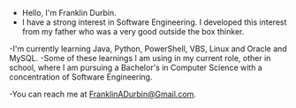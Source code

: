- Hello, I'm Franklin Durbin.
- I have a strong interest in Software Engineering. I developed this interest from my father who was a very good outside the box thinker.

-I'm currently learning Java, Python, PowerShell, VBS, Linux and Oracle and MySQL.
-Some of these learnings I am using in my current role, other in school, where I am pursuing a Bachelor's in Computer Science
with a concentration of Software Engineering.

-You can reach me at FranklinADurbin@Gmail.com.

<!---
FranklinADurbin/FranklinADurbin is a ✨ special ✨ repository because its `README.md` (this file) appears on your GitHub profile.
You can click the Preview link to take a look at your changes.
--->
